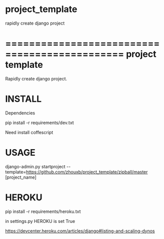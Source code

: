 project_template
================

rapidly create django project

==============================================
project template
==============================================

Rapidly create django project.


INSTALL
============

Dependencies

pip install -r requirements/dev.txt

Need install coffescript

USAGE
============

django-admin.py startproject --template=https://github.com/zhouxb/project_template/zipball/master [project_name]


HEROKU
============

pip install -r requirements/heroku.txt

in settings.py HEROKU is set True

https://devcenter.heroku.com/articles/django#listing-and-scaling-dynos


